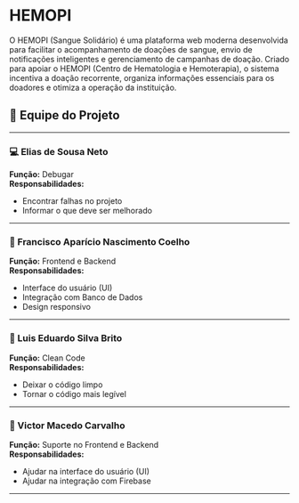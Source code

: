 # HEMOPI
 O HEMOPI (Sangue Solidário) é uma plataforma web moderna desenvolvida para facilitar o acompanhamento de doações de sangue, envio de notificações inteligentes e gerenciamento de campanhas de doação. Criado para apoiar o HEMOPI (Centro de Hematologia e Hemoterapia), o sistema incentiva a doação recorrente, organiza informações essenciais para os doadores e otimiza a operação da instituição.

## 👥 Equipe do Projeto

---

### 💻 Elias de Sousa Neto  
**Função:** Debugar  
**Responsabilidades:**  
- Encontrar falhas no projeto  
- Informar o que deve ser melhorado  

---

### 🎨 Francisco Aparício Nascimento Coelho  
**Função:** Frontend e Backend  
**Responsabilidades:**  
- Interface do usuário (UI)  
- Integração com Banco de Dados 
- Design responsivo  

---

### 🧹 Luis Eduardo Silva Brito  
**Função:** Clean Code  
**Responsabilidades:**  
- Deixar o código limpo  
- Tornar o código mais legível  

---

### 🧩 Victor Macedo Carvalho  
**Função:** Suporte no Frontend e Backend  
**Responsabilidades:**  
- Ajudar na interface do usuário (UI)  
- Ajudar na integração com Firebase  

---
